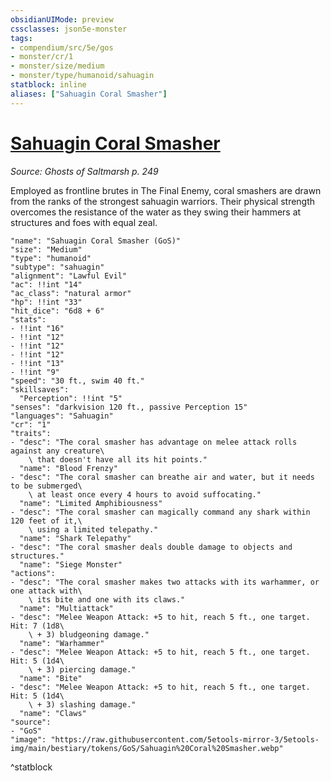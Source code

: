 ```yaml
---
obsidianUIMode: preview
cssclasses: json5e-monster
tags:
- compendium/src/5e/gos
- monster/cr/1
- monster/size/medium
- monster/type/humanoid/sahuagin
statblock: inline
aliases: ["Sahuagin Coral Smasher"]
---
```

# [Sahuagin Coral Smasher](Mechanics\bestiary\humanoid/sahuagin-coral-smasher-gos.md)
*Source: Ghosts of Saltmarsh p. 249*  

Employed as frontline brutes in The Final Enemy, coral smashers are drawn from the ranks of the strongest sahuagin warriors. Their physical strength overcomes the resistance of the water as they swing their hammers at structures and foes with equal zeal.

```statblock
"name": "Sahuagin Coral Smasher (GoS)"
"size": "Medium"
"type": "humanoid"
"subtype": "sahuagin"
"alignment": "Lawful Evil"
"ac": !!int "14"
"ac_class": "natural armor"
"hp": !!int "33"
"hit_dice": "6d8 + 6"
"stats":
- !!int "16"
- !!int "12"
- !!int "12"
- !!int "12"
- !!int "13"
- !!int "9"
"speed": "30 ft., swim 40 ft."
"skillsaves":
  "Perception": !!int "5"
"senses": "darkvision 120 ft., passive Perception 15"
"languages": "Sahuagin"
"cr": "1"
"traits":
- "desc": "The coral smasher has advantage on melee attack rolls against any creature\
    \ that doesn't have all its hit points."
  "name": "Blood Frenzy"
- "desc": "The coral smasher can breathe air and water, but it needs to be submerged\
    \ at least once every 4 hours to avoid suffocating."
  "name": "Limited Amphibiousness"
- "desc": "The coral smasher can magically command any shark within 120 feet of it,\
    \ using a limited telepathy."
  "name": "Shark Telepathy"
- "desc": "The coral smasher deals double damage to objects and structures."
  "name": "Siege Monster"
"actions":
- "desc": "The coral smasher makes two attacks with its warhammer, or one attack with\
    \ its bite and one with its claws."
  "name": "Multiattack"
- "desc": "Melee Weapon Attack: +5 to hit, reach 5 ft., one target. Hit: 7 (1d8\
    \ + 3) bludgeoning damage."
  "name": "Warhammer"
- "desc": "Melee Weapon Attack: +5 to hit, reach 5 ft., one target. Hit: 5 (1d4\
    \ + 3) piercing damage."
  "name": "Bite"
- "desc": "Melee Weapon Attack: +5 to hit, reach 5 ft., one target. Hit: 5 (1d4\
    \ + 3) slashing damage."
  "name": "Claws"
"source":
- "GoS"
"image": "https://raw.githubusercontent.com/5etools-mirror-3/5etools-img/main/bestiary/tokens/GoS/Sahuagin%20Coral%20Smasher.webp"
```
^statblock